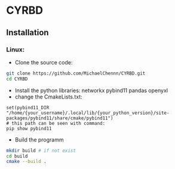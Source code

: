 # CYRBD

## Installation

### Linux:

- Clone the source code:

```bash
git clone https://github.com/MichaelChennn/CYRBD.git
cd CYRBD
```

<!-- - Install vcpkg as package manager: -->

<!-- ```bash
git clone https://github.com/microsoft/vcpkg.git
cd vcpkg
./bootstrap-vcpkg.sh
sudo apt update && sudo apt upgrade -y
sudo apt-get install pkg-config
# echo 'export PATH="pathtovcpkg:$PATH"' >> ~/.bashrc
# echo 'export PATH="pathtovcpkg:$PATH"' >> ~/.zshrc (optional for zsh)
# source ~/.bashrc
# source ~/.zshrc
./vcpkg integrate install
./vcpkg install igraph
cd ..
``` -->

- Install the python libraries:
  networkx
  pybind11
  pandas
  openyxl
- change the CmakeLists.txt:

```
set(pybind11_DIR "/home/{your_username}/.local/lib/{your_python_version}/site-packages/pybind11/share/cmake/pybind11")
# this path can be seen with command:
pip show pybind11
```

- Build the programm

```bash
mkdir build # if not exist
cd build
cmake --build .
```
